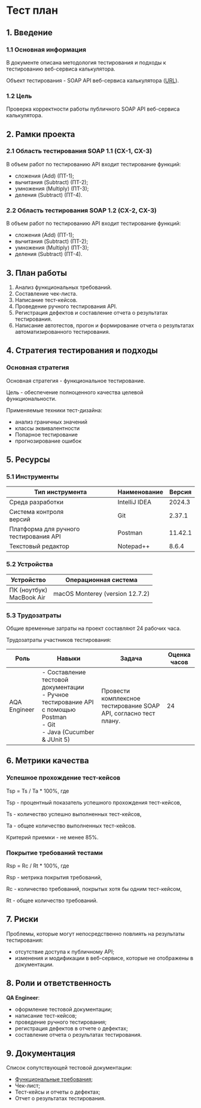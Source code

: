 # Тест план 

## 1. Введение

### 1.1 Основная информация

В документе описана методология тестирования и подходы к тестированию веб-сервиса калькулятора.

Объект тестирования - SOAP API веб-сервиса калькулятора ([URL](http://www.dneonline.com/calculator.asmx)).

### 1.2 Цель

Проверка корректности работы публичного SOAP API веб-сервиса калькулятора.

## 2. Рамки проекта

### 2.1 Область тестирования SOAP 1.1 (СХ-1, СХ-3)

В объем работ по тестированию API входит тестирование функций:

- сложения (Add) (ПТ-1);
- вычитания (Subtract) (ПТ-2);
- умножения (Multiply) (ПТ-3);
- деления (Subtract) (ПТ-4).

### 2.2 Область тестирования SOAP 1.2 (СХ-2, СХ-3)

В объем работ по тестированию API входит тестирование функций:

- сложения (Add) (ПТ-1);
- вычитания (Subtract) (ПТ-2);
- умножения (Multiply) (ПТ-3);
- деления (Subtract) (ПТ-4).

## 3. План работы

1. Анализ функциональных требований.
2. Составление чек-листа.
3. Написание тест-кейсов.
4. Проведение ручного тестирования API.
5. Регистрация дефектов и составление отчета о результатах тестирования.
6. Написание автотестов, прогон и формирование отчета о результатах автоматизированного тестирования.

## 4. Стратегия тестирования и подходы

### Основная стратегия

Основная стратегия - функциональное тестирование.

Цель - обеспечение полноценного качества целевой функциональности.

Применяемые техники тест-дизайна:

- анализ граничных значений
- классы эквивалентности
- Попарное тестирование
- прогнозирование ошибок

## 5. Ресурсы

### 5.1 Инструменты

| Тип инструмента                        | Наименование  | Версия  |
|----------------------------------------|---------------|---------|
| Среда разработки                       | IntelliJ IDEA | 2024.3  |
| Система контроля <br/>  версий         | Git           | 2.37.1  |
| Платформа для ручного тестирования API | Postman       | 11.42.1 |
| Текстовый редактор                     | Notepad++     | 8.6.4   |

### 5.2 Устройства

| Устройство                     | Операционная система            |
|--------------------------------|---------------------------------|
| ПК (ноутбук) <br/> MacBook Air | macOS Monterey (version 12.7.2) |

### 5.3 Трудозатраты

Общие временные затраты на проект составляют 24 рабочих часа.

Трудозатраты участников тестирования:

| Роль         | Навыки                                                                                                                              | Задача                                                           | Оценка часов |
|--------------|-------------------------------------------------------------------------------------------------------------------------------------|------------------------------------------------------------------|--------------|
| AQA Engineer | - Составление тестовой документации <br/> - Ручное тестирование API с помощью Postman <br/> - Git <br/> - Java (Cucumber & JUnit 5) | Провести комплексное тестирование SOAP API, согласно тест плану. | 24           |

## 6. Метрики качества

### Успешное прохождение тест-кейсов

Tsp = Ts / Ta * 100%, где

Tsp - процентный показатель успешного прохождения тест-кейсов, 

Ts - количество успешно выполненных тест-кейсов,

Ta - общее количество выполненных тест-кейсов.

Критерий приемки - не менее 85%.

### Покрытие требований тестами

Rsp = Rc / Rt * 100%, где

Rsp - метрика покрытия требований,

Rc - количество требований, покрытых хотя бы одним тест-кейсом,

Rt - общее количество требований.

## 7. Риски

Проблемы, которые могут непосредственно повлиять на результаты тестирования:

- отсутствие доступа к публичному API;
- изменения и модификации в веб-сервисе, которые не отображены в документации.

## 8. Роли и ответственность

<b>QA Engineer</b>:

- оформление тестовой документации;
- написание тест-кейсов;
- проведение ручного тестирования;
- регистрация дефектов в отчете о дефектах;
- составление отчета о результатах тестирования.

## 9. Документация

Список сопутствующей тестовой документации:

- [Функциональные требования](./functional_requirements.md);
- Чек-лист;
- Тест-кейсы и отчеты о дефектах;
- Отчет о результатах тестирования.
